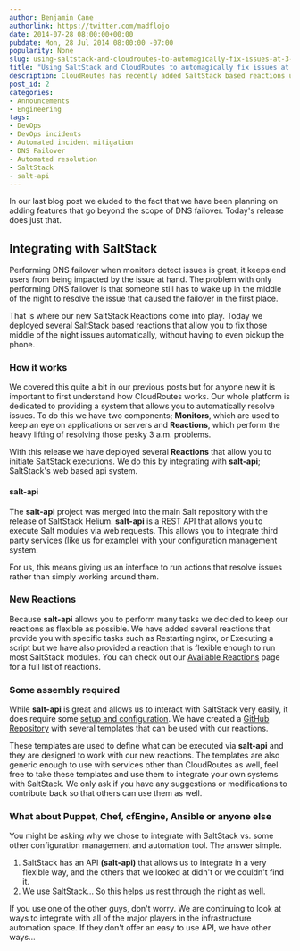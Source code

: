 ```yaml
---
author: Benjamin Cane
authorlink: https://twitter.com/madflojo
date: 2014-07-28 08:00:00+00:00
pubdate: Mon, 28 Jul 2014 08:00:00 -07:00
popularity: None
slug: using-saltstack-and-cloudroutes-to-automagically-fix-issues-at-3-am
title: "Using SaltStack and CloudRoutes to automagically fix issues at 3 A.M."
description: CloudRoutes has recently added SaltStack based reactions utilizing salt-api. These reactions allow you to automatically fix issues as soon as they are detected.
post_id: 2
categories:
- Announcements
- Engineering
tags:
- DevOps
- DevOps incidents
- Automated incident mitigation
- DNS Failover
- Automated resolution
- SaltStack
- salt-api
---
```


In our last blog post we eluded to the fact that we have been planning on adding features that go beyond the scope of DNS failover. Today's release does just that. 

## Integrating with SaltStack

Performing DNS failover when monitors detect issues is great, it keeps end users from being impacted by the issue at hand. The problem with only performing DNS failover is that someone still has to wake up in the middle of the night to resolve the issue that caused the failover in the first place. 

That is where our new SaltStack Reactions come into play. Today we deployed several SaltStack based reactions that allow you to fix those middle of the night issues automatically, without having to even pickup the phone.

### How it works

We covered this quite a bit in our previous posts but for anyone new it is important to first understand how CloudRoutes works. Our whole platform is dedicated to providing a system that allows you to automatically resolve issues. To do this we have two components; **Monitors**, which are used to keep an eye on applications or servers and **Reactions**, which perform the heavy lifting of resolving those pesky 3 a.m. problems.

With this release we have deployed several **Reactions** that allow you to initiate SaltStack executions. We do this by integrating with **salt-api**; SaltStack's web based api system.

#### salt-api

The **salt-api** project was merged into the main Salt repository with the release of SaltStack Helium. **salt-api** is a REST API that allows you to execute Salt modules via web requests. This allows you to integrate third party services (like us for example) with your configuration management system.

For us, this means giving us an interface to run actions that resolve issues rather than simply working around them.

### New Reactions

Because **salt-api** allows you to perform many tasks we decided to keep our reactions as flexible as possible. We have added several reactions that provide you with specific tasks such as Restarting nginx, or Executing a script but we have also provided a reaction that is flexible enough to run most SaltStack modules. You can check out our [Available Reactions](https://cloudrout.es/reactions/) page for a full list of reactions.

### Some assembly required

While **salt-api** is great and allows us to interact with SaltStack very easily, it does require some [setup and configuration](http://bencane.com/2014/07/17/integrating-saltstack-with-other-services-via-salt-api/). We have created a [GitHub Repository](https://github.com/CloudRoutes/integrations/tree/master/saltstack/salt-api) with several templates that can be used with our reactions.

These templates are used to define what can be executed via **salt-api** and they are designed to work with our new reactions. The templates are also generic enough to use with services other than CloudRoutes as well, feel free to take these templates and use them to integrate your own systems with SaltStack. We only ask if you have any suggestions or modifications to contribute back so that others can use them as well.

### What about Puppet, Chef, cfEngine, Ansible or anyone else

You might be asking why we chose to integrate with SaltStack vs. some other configuration management and automation tool. The answer simple.

1. SaltStack has an API **(salt-api)** that allows us to integrate in a very flexible way, and the others that we looked at didn't or we couldn't find it.
2. We use SaltStack... So this helps us rest through the night as well.

If you use one of the other guys, don't worry. We are continuing to look at ways to integrate with all of the major players in the infrastructure automation space. If they don't offer an easy to use API, we have other ways...
